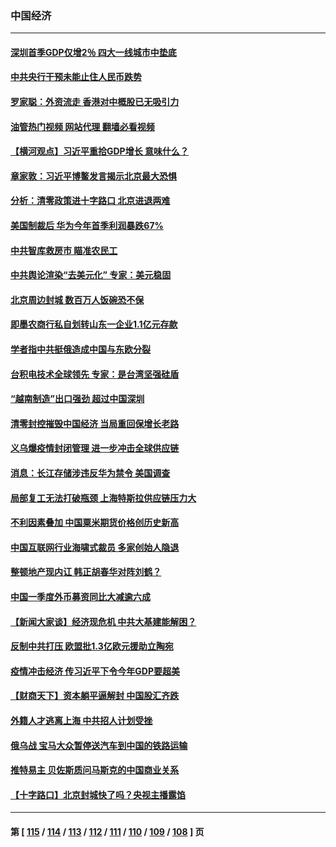 ### 中国经济
---
#### [深圳首季GDP仅增2％ 四大一线城市中垫底](../../pages/ncid283/n13723083.md?04291645) 
#### [中共央行干预未能止住人民币跌势](../../pages/ncid283/n13723109.md?04291645) 
#### [罗家聪：外资流走 香港对中概股已无吸引力](../../pages/ncid283/n13722926.md?04291645) 
#### [油管热门视频 网站代理 翻墙必看视频](http://209.222.30.114:81/youtube.html?04291645)
#### [【横河观点】习近平重拾GDP增长 意味什么？](../../pages/ncid283/n13722847.md?04291645) 
#### [章家敦：习近平博鳌发言揭示北京最大恐惧](../../pages/ncid283/n13722777.md?04291645) 
#### [分析：清零政策进十字路口 北京进退两难](../../pages/ncid283/n13722760.md?04291645) 
#### [美国制裁后 华为今年首季利润暴跌67%](../../pages/ncid283/n13722751.md?04291645) 
#### [中共智库救房市 瞄准农民工](../../pages/ncid283/n13722658.md?04291645) 
#### [中共舆论渲染“去美元化” 专家：美元稳固](../../pages/ncid283/n13722637.md?04291645) 
#### [北京周边封城 数百万人饭碗恐不保](../../pages/ncid283/n13722560.md?04291645) 
#### [即墨农商行私自划转山东一企业1.1亿元存款](../../pages/ncid283/n13722357.md?04291645) 
#### [学者指中共挺俄造成中国与东欧分裂](../../pages/ncid283/n13722249.md?04291645) 
#### [台积电技术全球领先 专家：是台湾坚强硅盾](../../pages/ncid283/n13722234.md?04291645) 
#### [“越南制造”出口强劲 超过中国深圳](../../pages/ncid283/n13722236.md?04291645) 
#### [清零封控摧毁中国经济 当局重回保增长老路](../../pages/ncid283/n13721951.md?04291645) 
#### [义乌爆疫情封闭管理 进一步冲击全球供应链](../../pages/ncid283/n13721924.md?04291645) 
#### [消息：长江存储涉违反华为禁令 美国调查](../../pages/ncid283/n13721928.md?04291645) 
#### [局部复工无法打破瓶颈 上海特斯拉供应链压力大](../../pages/ncid283/n13721889.md?04291645) 
#### [不利因素叠加 中国粟米期货价格创历史新高](../../pages/ncid283/n13721886.md?04291645) 
#### [中国互联网行业海啸式裁员 多家创始人隐退](../../pages/ncid283/n13721870.md?04291645) 
#### [整顿地产现内讧 韩正胡春华对阵刘鹤？](../../pages/ncid283/n13721863.md?04291645) 
#### [中国一季度外币募资同比大减逾六成](../../pages/ncid283/n13721868.md?04291645) 
#### [【新闻大家谈】经济现危机 中共大基建能解困？](../../pages/ncid283/n13721784.md?04291645) 
#### [反制中共打压 欧盟批1.3亿欧元援助立陶宛](../../pages/ncid283/n13721708.md?04291645) 
#### [疫情冲击经济 传习近平下令今年GDP要超美](../../pages/ncid283/n13721445.md?04291645) 
#### [【财商天下】资本躺平逼解封 中国股汇齐跌](../../pages/ncid283/n13721272.md?04291645) 
#### [外籍人才逃离上海 中共招人计划受挫](../../pages/ncid283/n13721184.md?04291645) 
#### [俄乌战 宝马大众暂停送汽车到中国的铁路运输](../../pages/ncid283/n13721133.md?04291645) 
#### [推特易主 贝佐斯质问马斯克的中国商业关系](../../pages/ncid283/n13721162.md?04291645) 
#### [【十字路口】北京封城快了吗？央视主播露馅](../../pages/ncid283/n13721080.md?04291645) 

---
#### 第 [ [115](./115.md?04291645) / [114](./114.md?04291645) / [113](./113.md?04291645) / [112](./112.md?04291645) / [111](./111.md?04291645) / [110](./110.md?04291645) / [109](./109.md?04291645) / [108](./108.md?04291645) ] 页
